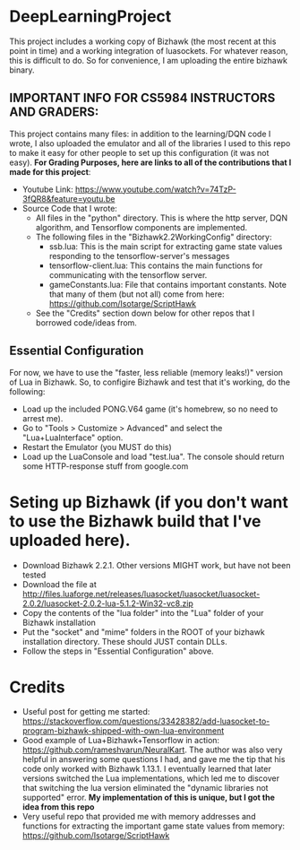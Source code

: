 # DeepLearningProject
This project includes a working copy of Bizhawk (the most recent at this point in time) and a working integration of luasockets. For whatever reason, this is difficult to do. So for convenience, I am uploading the entire bizhawk binary.

## IMPORTANT INFO FOR CS5984 INSTRUCTORS AND GRADERS:
This project contains many files: in addition to the learning/DQN code I wrote, I also uploaded the emulator and all of the libraries I used to this repo to make it easy for other people to set up this configuration (it was not easy). **For Grading Purposes, here are links to all of the contributions that I made for this project**:
- Youtube Link: https://www.youtube.com/watch?v=74TzP-3fQR8&feature=youtu.be
- Source Code that I wrote:
    - All files in the "python" directory. This is where the http server, DQN algorithm, and Tensorflow components are implemented.
    - The following files in the "Bizhawk2.2WorkingConfig" directory:
        - ssb.lua: This is the main script for extracting game state values responding to the tensorflow-server's messages
        - tensorflow-client.lua: This contains the main functions for communicating with the tensorflow server.
        - gameConstants.lua: File that contains important constants. Note that many of them (but not all) come from here: https://github.com/Isotarge/ScriptHawk
    - See the "Credits" section down below for other repos that I borrowed code/ideas from.


## Essential Configuration
For now, we have to use the "faster, less reliable (memory leaks!)" version of Lua in Bizhawk. So, to configire Bizhawk and test that it's working, do the following:
- Load up the included PONG.V64 game (it's homebrew, so no need to arrest me).
- Go to "Tools > Customize > Advanced" and select the "Lua+LuaInterface" option.
- Restart the Emulator (you MUST do this)
- Load up the LuaConsole and load "test.lua". The console should return some HTTP-response stuff from google.com

# Seting up Bizhawk (if you don't want to use the Bizhawk build that I've uploaded here).
- Download Bizhawk 2.2.1. Other versions MIGHT work, but have not been tested
- Download the file at http://files.luaforge.net/releases/luasocket/luasocket/luasocket-2.0.2/luasocket-2.0.2-lua-5.1.2-Win32-vc8.zip
- Copy the contents of the "lua folder" into the "Lua" folder of your Bizhawk installation
- Put the "socket" and "mime" folders in the ROOT of your bizhawk installation directory. These should JUST contain DLLs.
- Follow the steps in "Essential Configuration" above.

# Credits
- Useful post for getting me started: https://stackoverflow.com/questions/33428382/add-luasocket-to-program-bizhawk-shipped-with-own-lua-environment
- Good example of Lua+Bizhawk+Tensorflow in action: https://github.com/rameshvarun/NeuralKart. The author was also very helpful in answering some questions I had, and gave me the tip that his code only worked with Bizhawk 1.13.1. I eventually learned that later versions switched the Lua implementations, which led me to discover that switching the lua version eliminated the "dynamic libraries not supported" error. **My implementation of this is unique, but I got the idea from this repo**
- Very useful repo that provided me with memory addresses and functions for extracting the important game state values from memory: https://github.com/Isotarge/ScriptHawk
